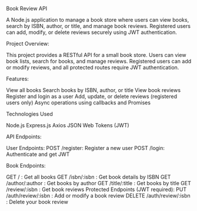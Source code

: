 Book Review API

A Node.js application to manage a book store where users can view books, search by ISBN, author, or title, and manage book reviews. Registered users can add, modify, or delete reviews securely using JWT authentication.

Project Overview:

This project provides a RESTful API for a small book store. Users can view book lists, search for books, and manage reviews. Registered users can add or modify reviews, and all protected routes require JWT authentication.

Features:

View all books
Search books by ISBN, author, or title
View book reviews
Register and login as a user
Add, update, or delete reviews (registered users only)
Async operations using callbacks and Promises

Technologies Used

Node.js
Express.js
Axios
JSON Web Tokens (JWT)

API Endpoints:

User Endpoints:
POST /register: Register a new user
POST /login: Authenticate and get JWT

Book Endpoints:

GET / : Get all books
GET /isbn/:isbn : Get book details by ISBN
GET /author/:author : Get books by author
GET /title/:title : Get books by title
GET /review/:isbn : Get book reviews
Protected Endpoints (JWT required):
PUT /auth/review/:isbn : Add or modify a book review
DELETE /auth/review/:isbn : Delete your book review
